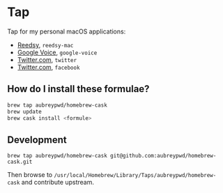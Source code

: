 # Tap

Tap for my personal macOS applications:

- [Reedsy](https://github.com/aubreypwd/reedsy-mac/), `reedsy-mac`
- [Google Voice](https://github.com/aubreypwd/google-voice-mac), `google-voice` 
- [Twitter.com](https://github.com/aubreypwd/twitter-mac/), `twitter` 
- [Twitter.com](https://github.com/aubreypwd/facebook-mac/), `facebook` 

## How do I install these formulae?

```bash
brew tap aubreypwd/homebrew-cask
brew update
brew cask install <formule>
```

## Development

```
brew tap aubreypwd/homebrew-cask git@github.com:aubreypwd/homebrew-cask.git
```

Then browse to `/usr/local/Homebrew/Library/Taps/aubreypwd/homebrew-cask` and contribute upstream.
